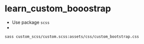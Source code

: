 # learn_custom_booostrap

- Use package `scss`
- 
```
sass custom_scss/custom.scss:assets/css/custom_bootstrap.css
```
